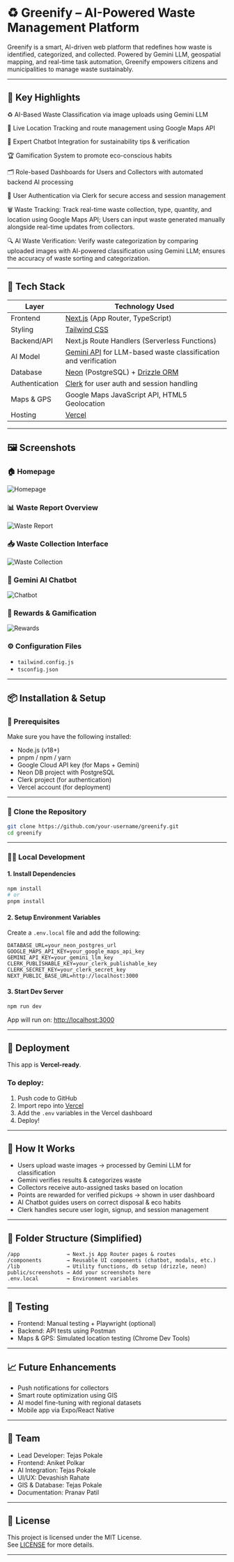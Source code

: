 # ♻️ Greenify – AI-Powered Waste Management Platform

Greenify is a smart, AI-driven web platform that redefines how waste is identified, categorized, and collected. Powered by Gemini LLM, geospatial mapping, and real-time task automation, Greenify empowers citizens and municipalities to manage waste sustainably.

---

## 🌟 Key Highlights

♻️ AI-Based Waste Classification via image uploads using Gemini LLM

📍 Live Location Tracking and route management using Google Maps API

🧠 Expert Chatbot Integration for sustainability tips & verification

🏆 Gamification System to promote eco-conscious habits

🗂️ Role-based Dashboards for Users and Collectors with automated backend AI processing

🔐 User Authentication via Clerk for secure access and session management

🗑️ Waste Tracking: Track real-time waste collection, type, quantity, and location using Google Maps API; Users can input waste generated manually alongside real-time updates from collectors.

🔍 AI Waste Verification: Verify waste categorization by comparing uploaded images with AI-powered classification using Gemini LLM; ensures the accuracy of waste sorting and categorization.

---

## 🧩 Tech Stack

| Layer        | Technology Used                           |
|--------------|--------------------------------------------|
| Frontend     | [Next.js](https://nextjs.org/) (App Router, TypeScript) |
| Styling      | [Tailwind CSS](https://tailwindcss.com/)  |
| Backend/API  | Next.js Route Handlers (Serverless Functions) |
| AI Model     | [Gemini API](https://ai.google.dev/) for LLM-based waste classification and verification |
| Database     | [Neon](https://neon.tech/) (PostgreSQL) + [Drizzle ORM](https://orm.drizzle.team/) |
| Authentication | [Clerk](https://clerk.dev/) for user auth and session handling |
| Maps & GPS   | Google Maps JavaScript API, HTML5 Geolocation |
| Hosting      | [Vercel](https://vercel.com/)             |

---

## 🖼️ Screenshots

### 🏠 Homepage  
![Homepage](home.png)

### 📊 Waste Report Overview  
![Waste Report](wastereport.png)

### 📥 Waste Collection Interface  
![Waste Collection](wastecollection.png)

### 🧠 Gemini AI Chatbot  
![Chatbot](chatbot.png)

### 🎯 Rewards & Gamification  
![Rewards](rewards.png)

### ⚙️ Configuration Files
- `tailwind.config.js`
- `tsconfig.json`

---

## 📦 Installation & Setup

### 🔧 Prerequisites

Make sure you have the following installed:

- Node.js (v18+)
- pnpm / npm / yarn
- Google Cloud API key (for Maps + Gemini)
- Neon DB project with PostgreSQL
- Clerk project (for authentication)
- Vercel account (for deployment)

---

### 📁 Clone the Repository

```bash
git clone https://github.com/your-username/greenify.git
cd greenify
```

---

### 🧑‍💻 Local Development

#### 1. Install Dependencies

```bash
npm install
# or
pnpm install
```

#### 2. Setup Environment Variables

Create a `.env.local` file and add the following:

```env
DATABASE_URL=your_neon_postgres_url
GOOGLE_MAPS_API_KEY=your_google_maps_api_key
GEMINI_API_KEY=your_gemini_llm_key
CLERK_PUBLISHABLE_KEY=your_clerk_publishable_key
CLERK_SECRET_KEY=your_clerk_secret_key
NEXT_PUBLIC_BASE_URL=http://localhost:3000
```

#### 3. Start Dev Server

```bash
npm run dev
```

App will run on: [http://localhost:3000](http://localhost:3000)

---

## 🚀 Deployment

This app is **Vercel-ready**.

### To deploy:

1. Push code to GitHub
2. Import repo into [Vercel](https://vercel.com/)
3. Add the `.env` variables in the Vercel dashboard
4. Deploy!

---

## 🧠 How It Works

- Users upload waste images → processed by Gemini LLM for classification
- Gemini verifies results & categorizes waste
- Collectors receive auto-assigned tasks based on location
- Points are rewarded for verified pickups → shown in user dashboard
- AI Chatbot guides users on correct disposal & eco habits
- Clerk handles secure user login, signup, and session management

---

## 🔄 Folder Structure (Simplified)

```
/app               → Next.js App Router pages & routes
/components        → Reusable UI components (chatbot, modals, etc.)
/lib               → Utility functions, db setup (drizzle, neon)
public/screenshots → Add your screenshots here
.env.local         → Environment variables
```

---

## 🧪 Testing

- Frontend: Manual testing + Playwright (optional)
- Backend: API tests using Postman
- Maps & GPS: Simulated location testing (Chrome Dev Tools)

---

## 📈 Future Enhancements

- Push notifications for collectors
- Smart route optimization using GIS
- AI model fine-tuning with regional datasets
- Mobile app via Expo/React Native

---

## 🤝 Team

- Lead Developer: Tejas Pokale
- Frontend: Aniket Polkar
- AI Integration: Tejas Pokale
- UI/UX: Devashish Rahate
- GIS & Database: Tejas Pokale
- Documentation: Pranav Patil

---

## 📄 License

This project is licensed under the MIT License.  
See [LICENSE](LICENSE) for more details.

---

